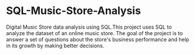 # SQL-Music-Store-Analysis
Digital Music Store data analysis using SQL.This project uses SQL to analyze the dataset of an online music store. The goal of the project is to answer a set of questions about the store's business performance and help in its growth by making better decisions.
